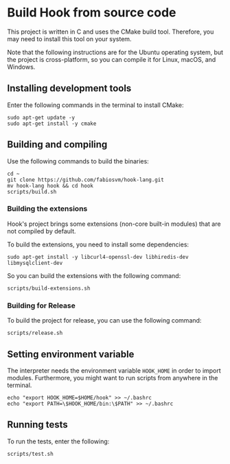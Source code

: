 
# Build Hook from source code

This project is written in C and uses the CMake build tool. Therefore, you may need to install 
this tool on your system.

Note that the following instructions are for the Ubuntu operating system, but the project is cross-platform, 
so you can compile it for Linux, macOS, and Windows.

## Installing development tools

Enter the following commands in the terminal to install CMake:

```
sudo apt-get update -y
sudo apt-get install -y cmake
```

## Building and compiling

Use the following commands to build the binaries:

```
cd ~
git clone https://github.com/fabiosvm/hook-lang.git
mv hook-lang hook && cd hook
scripts/build.sh
```

### Building the extensions

Hook's project brings some extensions (non-core built-in modules) that are not compiled by default.

To build the extensions, you need to install some dependencies:

```
sudo apt-get install -y libcurl4-openssl-dev libhiredis-dev libmysqlclient-dev
```

So you can build the extensions with the following command:

```
scripts/build-extensions.sh
```

### Building for Release

To build the project for release, you can use the following command:

```
scripts/release.sh
```

## Setting environment variable 

The interpreter needs the environment variable `HOOK_HOME` in order to import modules.
Furthermore, you might want to run scripts from anywhere in the terminal.

```
echo "export HOOK_HOME=$HOME/hook" >> ~/.bashrc
echo "export PATH=\$HOOK_HOME/bin:\$PATH" >> ~/.bashrc
```

## Running tests

To run the tests, enter the following:

```
scripts/test.sh
```
